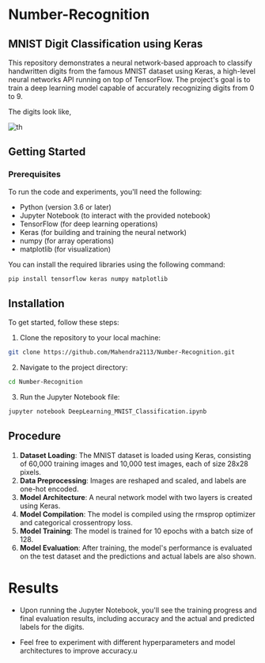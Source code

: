 # Number-Recognition
## MNIST Digit Classification using Keras
This repository demonstrates a neural network-based approach to classify handwritten digits from the famous MNIST dataset using Keras, a high-level neural networks API running on top of TensorFlow. The project's goal is to train a deep learning model capable of accurately recognizing digits from 0 to 9.   

The digits look like,

![th](https://github.com/Mahendra2113/Number-Recognition/assets/80115003/c3964b03-4e3e-4345-96be-b14133919e48)

## Getting Started
### Prerequisites
To run the code and experiments, you'll need the following:

  - Python (version 3.6 or later)    
  - Jupyter Notebook (to interact with the provided notebook)  
  - TensorFlow (for deep learning operations)   
  - Keras (for building and training the neural network)   
  - numpy (for array operations)   
  - matplotlib (for visualization)

You can install the required libraries using the following command:   
 ```bash
pip install tensorflow keras numpy matplotlib
```
## Installation
To get started, follow these steps:   
  1. Clone the repository to your local machine:
```bash
git clone https://github.com/Mahendra2113/Number-Recognition.git
```
  2. Navigate to the project directory:
```bash
cd Number-Recognition
```
  3. Run the Jupyter Notebook file:
```bash
jupyter notebook DeepLearning_MNIST_Classification.ipynb
```
## Procedure 
1. **Dataset Loading**: The MNIST dataset is loaded using Keras, consisting of 60,000 training images and 10,000 test images, each of size 28x28 pixels.  
2. **Data Preprocessing**: Images are reshaped and scaled, and labels are one-hot encoded.  
3. **Model Architecture**: A neural network model with two layers is created using Keras.   
4. **Model Compilation**: The model is compiled using the rmsprop optimizer and categorical crossentropy loss.   
5. **Model Training**: The model is trained for 10 epochs with a batch size of 128.   
6. **Model Evaluation**: After training, the model's performance is evaluated on the test dataset and the predictions and actual labels are also shown.

# Results
  - Upon running the Jupyter Notebook, you'll see the training progress and final evaluation results, including accuracy and the actual and predicted labels for the digits.
    
  - Feel free to experiment with different hyperparameters and model architectures to improve accuracy.u
